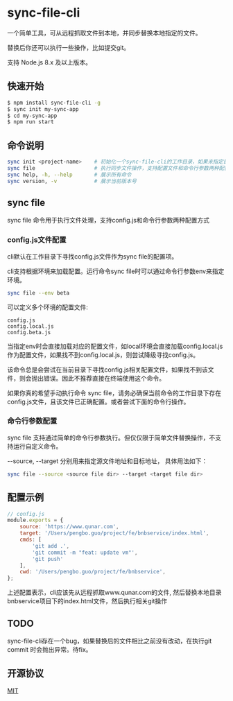 # sync-file-cli

一个简单工具，可从远程抓取文件到本地，并同步替换本地指定的文件。

替换后你还可以执行一些操作，比如提交git。

支持 Node.js 8.x 及以上版本。

## 快速开始

```bash
$ npm install sync-file-cli -g
$ sync init my-sync-app
$ cd my-sync-app
$ npm run start
```

## 命令说明

```bash
sync init <project-name>    # 初始化一个sync-file-cli的工作目录，如果未指定目录名，则默认为create-sync-app
sync file                   # 执行同步文件操作，支持配置文件和命令行参数两种配置方式
sync help, -h, --help       # 展示所有命令
sync version, -v            # 展示当前版本号
```

## sync file

sync file 命令用于执行文件处理，支持config.js和命令行参数两种配置方式

### config.js文件配置

cli默认在工作目录下寻找config.js文件作为sync file的配置项。

cli支持根据环境来加载配置。运行命令sync file时可以通过命令行参数env来指定环境。
```bash
sync file --env beta
```

可以定义多个环境的配置文件:
```
config.js
config.local.js
config.beta.js
```

当指定env时会直接加载对应的配置文件，如local环境会直接加载config.local.js作为配置文件，如果找不到config.local.js，则尝试降级寻找config.js。

该命令总是会尝试在当前目录下寻找config.js相关配置文件，如果找不到该文件，则会抛出错误。因此不推荐直接在终端使用这个命令。

如果你真的希望手动执行命令 sync file，请务必确保当前命令的工作目录下存在config.js文件，且该文件已正确配置。或者尝试下面的命令行操作。

### 命令行参数配置
sync file 支持通过简单的命令行参数执行。但仅仅限于简单文件替换操作，不支持运行自定义命令。

--source, --target 分别用来指定源文件地址和目标地址， 具体用法如下：

```bash
sync file --source <source file dir> --target <target file dir>
```

## 配置示例
```javascript
// config.js
module.exports = {
    source: 'https://www.qunar.com',
    target: '/Users/pengbo.guo/project/fe/bnbservice/index.html',
    cmds: [
        'git add .',
        'git commit -m "feat: update vm"',
        'git push'
    ],
    cwd: '/Users/pengbo.guo/project/fe/bnbservice',
};
```
上述配置表示，cli应该先从远程抓取www.qunar.com的文件, 然后替换本地目录bnbservice项目下的index.html文件，然后执行相关git操作


## TODO

sync-file-cli存在一个bug，如果替换后的文件相比之前没有改动，在执行git commit 时会抛出异常。待fix。

## 开源协议

[MIT](LICENSE)
